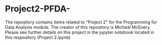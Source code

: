 # Project2-PFDA-
The repository contains items related to "Project 2" for the Programming for Data Analysis module. The creator of this repository is Micheál McEnery. Please see further details on this project in the jupyter notebook located in this respository (Project 2.ipynb)
